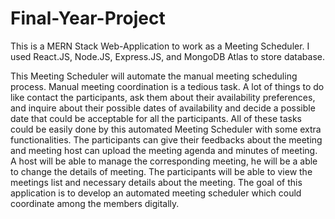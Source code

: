 # Final-Year-Project

This is a MERN Stack Web-Application to work as a Meeting Scheduler. I used React.JS, Node.JS, Express.JS, and MongoDB Atlas to store database.

This Meeting Scheduler will automate the manual meeting scheduling process. Manual meeting coordination is a tedious task. A lot of things to do like contact the participants, ask them about their availability preferences, and inquire about their possible dates of availability and decide a possible date that could be acceptable for all the participants. All of these tasks could be easily done by this automated Meeting Scheduler with some extra functionalities. The participants can give their feedbacks about the meeting and meeting host can upload the meeting agenda and minutes of meeting. A host will be able to manage the corresponding meeting, he will be a able to change the details of meeting. The participants will be able to view the meetings list and necessary details about the meeting.
The goal of this application is to develop an automated meeting scheduler which could coordinate among the members digitally.
